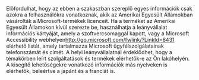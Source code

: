 <Token xmlns:xlink="http://www.w3.org/1999/xlink">Előfordulhat, hogy az ebben a szakaszban szereplő egyes információk csak azokra a felhasználókra vonatkoznak, akik az Amerikai Egyesült Államokban vásárolták a Microsoft-termékek licenceit. Ha a terméket az Amerikai Egyesült Államokon kívül szerezte be, használhatja a leányvállalat információs kártyáját, amely a szoftvercsomaggal kapott, vagy a <externalLink xmlns="http://ddue.schemas.microsoft.com/authoring/2003/5"><linkText>Microsoft Accessibility webhelyen</linkText><linkUri>http://go.microsoft.com/fwlink/?LinkId=8431</linkUri></externalLink> elérhető listát, amely tartalmazza Microsoft ügyfélszolgálatainak telefonszámát és címét. A helyi leányvállalatnál érdeklődhet, hogy a témakörben leírt szolgáltatások és termékek elérhetők-e az Ön lakóhelyén. A kisegítő lehetőségekre vonatkozó információk más nyelveken is elérhetők, beleértve a japánt és a franciát is.</Token>

<!--HONumber=May16_HO1-->


